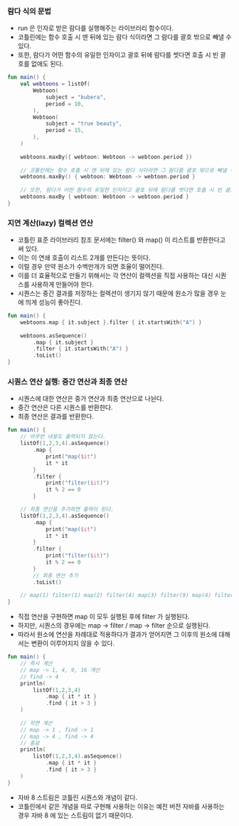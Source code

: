 ### 람다 식의 문법
* run 은 인자로 받은 람다를 실행해주는 라이브러리 함수이다.
* 코틀린에는 함수 호출 시 맨 뒤에 있는 람다 식이라면 그 람다를 괄호 밖으로 빼낼 수 있다.
* 또한, 람다가 어떤 함수의 유일한 인자이고 괄호 뒤에 람다를 썻다면 호출 시 빈 괄호를 없애도 된다.

```kotlin
fun main() {
    val webtoons = listOf(
        Webtoon(
            subject = "kubera",
            period = 10,
        ),
        Webtoon(
            subject = "true beauty",
            period = 15,
        ),
    )
    
    webtoons.maxBy({ webtoon: Webtoon -> webtoon.period })
    
    // 코틀린에는 함수 호출 시 맨 뒤에 있는 람다 식이라면 그 람다를 괄호 밖으로 빼낼 수 있다.
    webtoons.maxBy() { webtoon: Webtoon -> webtoon.period }
    
    // 또한, 람다가 어떤 함수의 유일한 인자이고 괄호 뒤에 람다를 썻다면 호출 시 빈 괄호를 없애도 된다.
    webtoons.maxBy { webtoon: Webtoon -> webtoon.period }
}
```

### 지연 계산(lazy) 컬렉션 연산
* 코틀린 표준 라이브러리 참조 문서에는 filter() 와 map() 이 리스트를 반환한다고 써 있다.
* 이는 이 연쇄 호출이 리스트 2개를 만든다는 뜻이다.
* 이럴 경우 만약 원소가 수백만개가 되면 호율이 떨어진다.
* 이를 더 효율적으로 만들기 위해서는 각 연산이 컬렉션을 직접 사용하는 대신 시퀀스를 사용하게 만들어야 한다.
* 시퀀스는 중간 결과를 저장하는 컬렉션이 생기지 않기 때문에 원소가 많을 경우 눈에 띄게 성능이 좋아진다.

```kotlin
fun main() {
    webtoons.map { it.subject }.filter { it.startsWith("A") }
    
    webtoons.asSequence()
        .map { it.subject }
        .filter { it.startsWith("A") }
        .toList()
}
```

### 시퀀스 연산 실행: 중간 연산과 최종 연산
* 시퀀스에 대한 연산은 중가 연산과 최종 연산으로 나뉜다.
* 중간 연산은 다른 시퀀스를 반환한다.
* 최종 연산은 결과를 반환한다.

```kotlin
fun main() {
    // 아무런 내용도 출력되지 않는다.
    listOf(1,2,3,4).asSequence()
        .map { 
            print("map($it")
            it * it
        }
        .filter { 
            print("filter($it)")
            it % 2 == 0
        }

    // 최종 연산을 추가하면 출력이 된다.
    listOf(1,2,3,4).asSequence()
        .map {
            print("map($it")
            it * it
        }
        .filter {
            print("filter($it)")
            it % 2 == 0
        }
        // 최종 연산 추가
        .toList()
    
    // map(1) filter(1) map(2) filter(4) map(3) filter(9) map(4) filter(16)
}
```

* 직접 연산을 구현하면 map 이 모두 실행된 후에 filter 가 실행된다.
* 하지만, 시퀀스의 경우에는 map -> filter / map -> filter 순으로 실행된다.
* 따라서 원소에 연산을 차례대로 적용하다가 결과가 얻어지면 그 이후의 원소에 대해서는 변환이 이루어지지 않을 수 있다.

```kotlin
fun main() {
    // 즉시 계산 
    // map -> 1, 4, 9, 16 계산
    // find -> 4
    println(
        listOf(1,2,3,4)
            .map { it * it }
            .find { it > 3 }
    )
    
    // 지연 계산
    // map -> 1 , find -> 1
    // map -> 4 , find -> 4 
    // 종료
    println(
        listOf(1,2,3,4).asSequence()
            .map { it * it }
            .find { it > 3 }
    )
}
```

* 자바 8 스트림은 코틀린 시퀀스와 개념이 같다.
* 코틀린에서 같은 개념을 따로 구현해 사용하는 이유는 예전 버전 자바를 사용하는 경우 자바 8 에 있는 스트림이 없기 때문이다.

